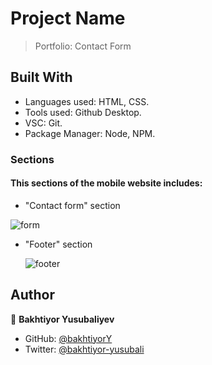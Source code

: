 # Project Name
> Portfolio: Contact Form

## Built With
- Languages used: HTML, CSS.
- Tools used: Github Desktop.
- VSC: Git.
- Package Manager: Node, NPM.

### Sections
#### This sections of the mobile website includes:
  - "Contact form" section 
  
   ![form](https://user-images.githubusercontent.com/104260002/177541871-92e046d2-1548-492b-8f99-0da6fd50c29c.jpg)
  
  - "Footer" section 
  
    ![footer](https://user-images.githubusercontent.com/104260002/177541938-ad89eb85-5eb8-4cc6-a678-c0edb42b65ff.jpg)


## Author
👤 **Bakhtiyor Yusubaliyev**
- GitHub: [@bakhtiyorY](https://github.com/githubhandle)
- Twitter: [@bakhtiyor-yusubali](https://twitter.com/twitterhandle)



